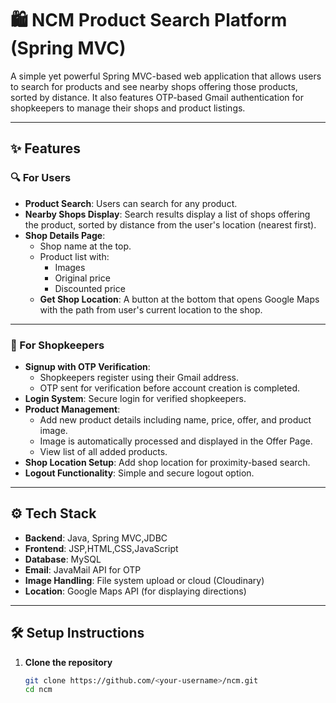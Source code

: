 # 🛍️ NCM Product Search Platform (Spring MVC)

A simple yet powerful Spring MVC-based web application that allows users to search for products and see nearby shops offering those products, sorted by distance. It also features OTP-based Gmail authentication for shopkeepers to manage their shops and product listings.

---

## ✨ Features

### 🔍 For Users
- **Product Search**: Users can search for any product.
- **Nearby Shops Display**: Search results display a list of shops offering the product, sorted by distance from the user's location (nearest first).
- **Shop Details Page**:
  - Shop name at the top.
  - Product list with:
    - Images
    - Original price
    - Discounted price
  - **Get Shop Location**: A button at the bottom that opens Google Maps with the path from user's current location to the shop.

---

### 🧾 For Shopkeepers
- **Signup with OTP Verification**:
  - Shopkeepers register using their Gmail address.
  - OTP sent for verification before account creation is completed.
- **Login System**: Secure login for verified shopkeepers.
- **Product Management**:
  - Add new product details including name, price, offer, and product image.
  - Image is automatically processed and displayed in the Offer Page.
  - View list of all added products.
- **Shop Location Setup**: Add shop location for proximity-based search.
- **Logout Functionality**: Simple and secure logout option.

---

## ⚙️ Tech Stack

- **Backend**: Java, Spring MVC,JDBC
- **Frontend**: JSP,HTML,CSS,JavaScript
- **Database**: MySQL
- **Email**: JavaMail API for OTP
- **Image Handling**: File system upload or cloud (Cloudinary)
- **Location**: Google Maps API (for displaying directions)

---

## 🛠️ Setup Instructions

1. **Clone the repository**
   ```bash
   git clone https://github.com/<your-username>/ncm.git
   cd ncm
